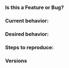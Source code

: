 ### Is this a Feature or Bug?

<!-- 
Is this a question? Do not open an issue. Please ask in our chat https://gitter.im/cypress-io/cypress

Want something newly documented? Please open an issue in the respective repo: 
- docs: https://github.com/cypress-io/cypress-documentation 
- example recipes: https://github.com/cypress-io/cypress-example-recipes
-->

### Current behavior:

<!-- images, stack traces, etc -->

### Desired behavior:

<!-- A clear and concise description of what you want to happen -->

### Steps to reproduce:

<!-- Issues without reproducible steps might get closed. *Tip* You can fork https://github.com/cypress-io/cypress-test-tiny repo, set up a failing test, then tell us the repo/branch to try. -->

### Versions

<!-- Cypress, operating system, browser -->

